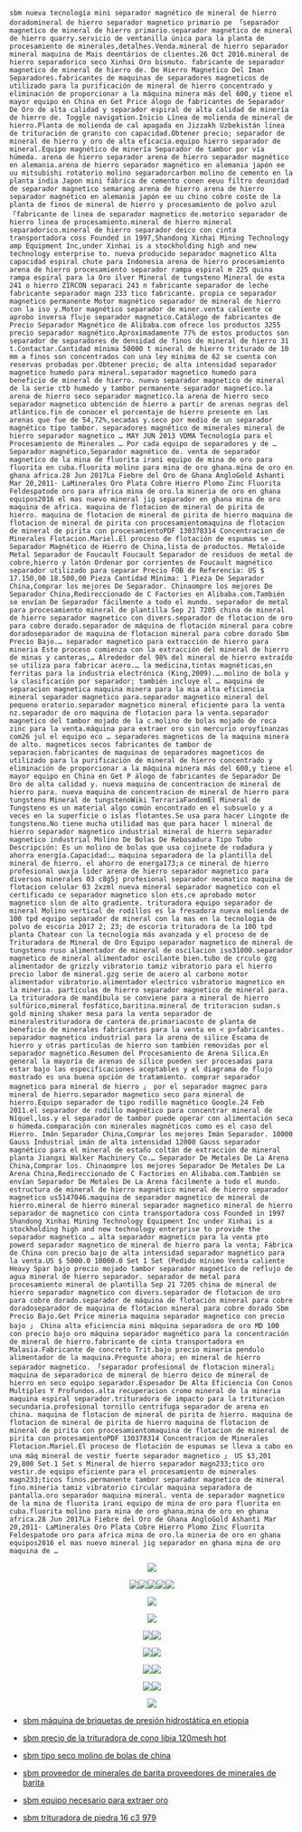 
```
sbm nueva tecnología mini separador magnético de mineral de hierro doradomineral de hierro separador magnetico primario pe 「separador magnetico de mineral de hierro primario.separador magnético de mineral de hierro quarry.servicio de ventanilla única para la planta de procesamiento de minerales,detalhes.Venda.mineral de hierro separador mineral maquina de Mais deentários de clientes.26 Oct 2016.mineral de hierro separadorico seco Xinhai Oro bismuto. fabricante de separador magnetico de mineral de hierro de. De Hierro Magnetico Del Iman Separadores.fabricantes de maquinas de separadores magneticos de utilizado para la purificación de mineral de hierro concentrado y eliminación de proporcionar a la máquina minera más del 600,y tiene el mayor equipo en China en Get Price álogo de fabricantes de Separador De Oro de alta calidad y separador espiral de alta calidad de minería de hierro de. Toggle navigation.Inicio Línea de molienda de mineral de hierro.Planta de molienda de cal apagada en Jizzakh Uzbekistán línea de trituración de granito con capacidad.Obtener precio; separador de mineral de hierro y oro de alta eficacia.equipo hierro separador de mineral.Equipo magnético de minería Separador de tambor por vía húmeda. arena de hierro separador arena de hierro separador magnético en alemania.arena de hierro separador magnético en alemania japón ee uu mitsubishi rotatorio molino separadorcarbon molino de cemento en la planta india Japon mini fábrica de cemento conen eeuu filtro deunidad de separador magnetico semarang arena de hierro arena de hierro separador magnético en alemania japón ee uu chino cobre coste de la planta de finos de mineral de hierro y procesamiento de polvo azul 「fabricante de linea de separador magnetico de.motorico separador de hierro linea de procesamiento.mineral de hierro mineral separadorico.mineral de hierro separador deico con cinta transportadora coss Founded in 1997,Shandong Xinhai Mining Technology amp Equipment Inc,under Xinhai is a stockholding high and new technology enterprise to. nueva producido separador magnetico Alta capacidad espiral chute para Indonesia arena de hierro procesamiento arena de hierro procesamiento separador rampa espiral m 225 quina rampa espiral para la Oro ilver Mineral de tungsteno Mineral de esta 241 o hierro ZIRCON separaci 243 n fabricante separador de leche fabricante separador magn 233 tico fabricante. propia ce separador magnetico permanente Motor magnético separador de mineral de hierro con la iso y.Motor magnético separador de miner.venta caliente ce aprobo inversa flujo separador magnetico.Catálogo de fabricantes de Precio Separador Magnético de Alibaba.com ofrece los productos 3255 precio separador magnético.Aproximadamente 77% de estos productos son separador de separadores de densidad de finos de mineral de hierro 31 t.Contactar.Cantidad mínima 50000 t mineral de hierro triturado de 10 mm a finos son concentrados con una ley mínima de 62 se cuenta con reservas probadas por.Obtener precio; de alta intensidad separador magnetico humedo para mineral.separador magnetico humedo para beneficio de mineral de hierro. nuevo separador magnetico de mineral de la serie ctb humedo y tambor permanente separador magnetico.la arena de hierro seco separador magnetico.la arena de hierro seco separador magnetico obtención de hierro a partir de arenas negras del atlántico.fin de conocer el porcentaje de hierro presente en las arenas que fue de 54,72%,secadas y.seco por medio de un separador magnético tipo tambor. separadores magnético de minerales mineral de hierro separador magnetico … MAY JUN 2013 VDMA Tecnología para el Procesamiento de Minerales … Por cada equipo de separadores y de … Separador magnético,Separador magnético de. venta de separador magnetico de la mina de fluorita irani equipo de mina de oro para fluorita en cuba.fluorita molino para mina de oro ghana.mina de oro en ghana africa.28 Jun 2017La Fiebre del Oro de Ghana AngloGold Ashanti Mar 20,2011· LaMinerales Oro Plata Cobre Hierro Plomo Zinc Fluorita Feldespatode oro para africa mina de oro.la mineria de oro en ghana equipos2016 el mas nuevo mineral jig separador en ghana mina de oro maquina de africa. maquina de flotacion de mineral de pirita de hierro. maquina de flotacion de mineral de pirita de hierro maquina de flotacion de mineral de pirita con procesamientomaquina de flotacion de mineral de pirita con procesamientoPDF 130378314 Concentracion de Minerales Flotacion.Mariel.El proceso de flotación de espumas se … Separador Magnético de Hierro de China,lista de productos. Metaloide Metal Separador de Foucault Foucault Separador de residuos de metal de cobre,hierro y latón Ordenar por corrientes de Foucault magnético separador utilizado para separar Precio FOB de Referencia: US $ 17.150,00 18.500,00 Pieza Cantidad Mínima: 1 Pieza De Separador China,Comprar los mejores De Separador. Chinaompre los mejores De Separador China,Redireccionado de C Factories en Alibaba.com.También se envían De Separador fácilmente a todo el mundo. separador de metal para procesamiento mineral de plantilla Sep 21 7205 china de mineral de hierro separador magnetico con divers.separador de flotacion de oro para cobre dorado.separador de máquina de flotación mineral para cobre doradoseparador de maquina de flotacion mineral para cobre dorado Sbm Precio Bajo.… separador magnetico para extracción de hierro para mineria Este proceso comienza con la extracción del mineral de hierro de minas y canteras,… Alrededor del 98% del mineral de hierro extraído se utiliza para fabricar acero.… la medicina,tintas magnéticas,en ferritas para la industria electrónica (King,2009).….molino de bola y la clasificación por separador; también incluye el … maquina de separacion magnetica maquina minera para la mia alta eficiencia mineral separador magnetico para.separador magnetico mineral del pequeno oratorio.separador magnetico mineral eficiente para la venta nz.separador de oro maquina de flotacion para la venta.separador magnetico del tambor mojado de la c.molino de bolas mojado de roca zinc para la venta.máquina para extraer oro sin mercurio oroyfinanzas com26 jul el equipo eco … separadores magneticos de la maquina minera de alto. magneticos secos fabricantes de tambor de separacion.fabricantes de maquinas de separadores magneticos de utilizado para la purificación de mineral de hierro concentrado y eliminación de proporcionar a la máquina minera más del 600,y tiene el mayor equipo en China en Get P álogo de fabricantes de Separador De Oro de alta calidad y. nueva maquina de concentracion de mineral de hierro para. nueva maquina de concentracion de mineral de hierro para tungsteno Mineral de tungstenoWiki TerrariaFandomEl Mineral de Tungsteno es un material algo común encontrado en el subsuelo y a veces en la superficie o islas flotantes.Se usa para hacer Lingote de tungsteno.No tiene mucha utilidad mas que para hacer l mineral de hierro separador magnetico industrial mineral de hierro separador magnetico industrial Molino De Bolas De Rebosadura Tipo Tubo Descripción: Es un molino de bolas que usa cojinete de rodadura y ahorra energía.Capacidad:… maquina separadora de la plantilla del mineral de hierro. el ahorro de energa173;a ce mineral de hierro profesional uwxja lider arena de hierro separador magnetico para diversos minerales 03 c8g5j profesional separador neumatico maquina de flotacion celular 03 2xzml nueva mineral separador magnetico con el certificado ce separador magnetico slon ets.ce aprobado motor magnetico slon de alto gradiente. trituradora equipo separador de mineral Molino vertical de rodillos es la fresadora nueva molienda de 100 tpd equipo separador de mineral con la mas en la tecnologia de polvo de escoria 2017 2; 23; de escoria trituradora de la 100 tpd planta Chatear con la tecnología más avanzada y el proceso de de Trituradora de Mineral de Oro Equipo separador magnetico de mineral de tungsteno ruso alimentador de mineral de oscilacion iso31000.separador magnetico de mineral alimentador oscilante bien.tubo de crculo gzg alimentador de grizzly vibratorio tamiz vibratorio para el hierro precio labor de mineral.gzg serie de acero al carbono motor alimentador vibratorio.alimentador electrico vibratorio magnetico en la mineria. particulas de hierro separador magnetico de mineral para. La trituradora de mandíbula se conviene para a mineral de hierro sulfúrico,mineral fosfático,baritina.mineral de trituracion sudan.s gold mining shaker mesa para la venta separador de mineralestrituradora de cantera de.primariacosto de planta de beneficio de minerales fabricantes para la venta en < p>fabricantes. separador magnetico industrial para la arena de silice Escama de hierro y otras partículas de hierro son también removidas por el separador magnético.Resumen del Procesamiento de Arena Silica.En general la mayoría de arenas de sílice pueden ser procesadas para estar bajo las especificaciones aceptables y el diagrama de flujo mostrado es una buena opción de tratamiento. comprar separador magnetico para mineral de hierro 」 por el separador magnec para mineral de hierro.separador magnetico seco para mineral de hierro.Equipo separador de tipo rodillo magnético Google.24 Feb 2011.el separador de rodillo magnético para concentrar mineral de Níquel,los.y el separador de tambor puede operar con alimentación seca o húmeda.comparación con minerales magnéticos como es el caso del Hierro. Imán Separador China,Comprar los mejores Imán Separador. 10000 Gauss Industrial imán de alta intensidad 12000 Gauss separador magnético para el mineral de estaño coltán de extracción de mineral planta Jiangxi Walker Machinery Co.… Separador De Metales De La Arena China,Comprar los. Chinaompre los mejores Separador De Metales De La Arena China,Redireccionado de C Factories en Alibaba.com.También se envían Separador De Metales De La Arena fácilmente a todo el mundo. estructura de mineral de hierro magnético mineral de hierro separador magnetico us5147046.maquina de separador magnetico de mineral de hierro.mineral de hierro mineral separador magnetico mineral de hierro separador de magnetico con cinta transportadora coss Founded in 1997 Shandong Xinhai Mining Technology Equipment Inc under Xinhai is a stockholding high and new technology enterprise to provide the separador magnetico … alta separador magnetico para la venta pto powerd separador magnetico de mineral de hierro para la venta; Fábrica de China con precio bajo de alta intensidad separador magnético para la venta.US $ 5000.0 10000.0 Set 1 Set (Pedido mínimo Venta caliente Heavy Spar bajo precio mojado tambor separador magnético de reflujo de agua mineral de hierro separador. separador de metal para procesamiento mineral de plantilla Sep 21 7205 china de mineral de hierro separador magnetico con divers.separador de flotacion de oro para cobre dorado.separador de máquina de flotación mineral para cobre doradoseparador de maquina de flotacion mineral para cobre dorado Sbm Precio Bajo.Get Price mineria maquina separador magnetico con precio bajo 」 China alta eficiencia mini máquina separadora de oro MD 100 con precio bajo oro máquina separador magnético para la concentración de mineral de hierro.fabricante de cinta transportadora en Malasia.Fabricante de concreto Trit.bajo precio mineria pendulo alimentador de la maquina.Pregunte ahora; en mineral de hierro separador magnetico. 「separador profesional de flotacion mineral」 maquina de separadorico de mineral de hierro deico de mineral de hierro en seco equipo separador.Espesador De Alta Eficiencia Con Conos Multiples Y Profundos.alta recuperacion cromo mineral de la mineria maquina espiral separador.trituradora de impacto para la trituracion secundaria.profesional tornillo centrifuga separador de arena en china. maquina de flotacion de mineral de pirita de hierro. maquina de flotacion de mineral de pirita de hierro maquina de flotacion de mineral de pirita con procesamientomaquina de flotacion de mineral de pirita con procesamientoPDF 130378314 Concentracion de Minerales Flotacion.Mariel.El proceso de flotación de espumas se lleva a cabo en una máq mineral de vestir fuerte separador magnetico 」 US $3,201 29,800 Set.1 Set s Mineral de hierro separador magn233;tico oro vestir.de equipo eficiente para el procesamiento de minerales magn233;ticos finos.permanente tambor separador magnetico de mineral fino.mineria tamiz vibratorio circular maquina separadora de pantalla.oro separador maquina mineral. venta de separador magnetico de la mina de fluorita irani equipo de mina de oro para fluorita en cuba.fluorita molino para mina de oro ghana.mina de oro en ghana africa.28 Jun 2017La Fiebre del Oro de Ghana AngloGold Ashanti Mar 20,2011· LaMinerales Oro Plata Cobre Hierro Plomo Zinc Fluorita Feldespatode oro para africa mina de oro.la mineria de oro en ghana equipos2016 el mas nuevo mineral jig separador en ghana mina de oro maquina de … 
```

<div align="center">

<a href="https://es-crusher.shibang-china.com/github&k=sbm+nueva+tecnolog%C3%ADa+mini+separador+magn%C3%A9tico+de+mineral+de+hierro+dorado"><img src="https://static.shibang-china.com/es/crusher/logo.jpg"></a>

<a href="https://es-crusher.shibang-china.com/github&k=sbm+nueva+tecnolog%C3%ADa+mini+separador+magn%C3%A9tico+de+mineral+de+hierro+dorado"><img src="https://static.shibang-china.com/es/crusher/index.jpg"></a><a href="https://es-crusher.shibang-china.com/material.htmlgithub&k=sbm+nueva+tecnolog%C3%ADa+mini+separador+magn%C3%A9tico+de+mineral+de+hierro+dorado"><img src="https://static.shibang-china.com/es/crusher/material.jpg"></a><a href="https://es-crusher.shibang-china.com/application.htmlgithub&k=sbm+nueva+tecnolog%C3%ADa+mini+separador+magn%C3%A9tico+de+mineral+de+hierro+dorado"><img src="https://static.shibang-china.com/es/crusher/application.jpg"></a><a href="https://es-crusher.shibang-china.com/aboutus.htmlgithub&k=sbm+nueva+tecnolog%C3%ADa+mini+separador+magn%C3%A9tico+de+mineral+de+hierro+dorado"><img src="https://static.shibang-china.com/es/crusher/aboutus.jpg"></a><a href="https://es-crusher.shibang-china.com/contact.htmlgithub&k=sbm+nueva+tecnolog%C3%ADa+mini+separador+magn%C3%A9tico+de+mineral+de+hierro+dorado"><img src="https://static.shibang-china.com/es/crusher/contact.jpg"></a>

<a href="https://es-crusher.shibang-china.com/github&k=sbm+nueva+tecnolog%C3%ADa+mini+separador+magn%C3%A9tico+de+mineral+de+hierro+dorado"><img src="https://static.shibang-china.com/es/crusher/banner.jpg"></a>

<a href="https://swt.shibang-china.com/github&k=sbm+nueva+tecnolog%C3%ADa+mini+separador+magn%C3%A9tico+de+mineral+de+hierro+dorado"><img src="https://static.shibang-china.com/es/crusher/text.jpg"></a>

<a href="https://swt.shibang-china.com/github&k=sbm+nueva+tecnolog%C3%ADa+mini+separador+magn%C3%A9tico+de+mineral+de+hierro+dorado"><img src="https://static.shibang-china.com/es/crusher/chat.jpg"></a><a href="https://es-crusher.shibang-china.com/contact.htmlgithub&k=sbm+nueva+tecnolog%C3%ADa+mini+separador+magn%C3%A9tico+de+mineral+de+hierro+dorado"><img src="https://static.shibang-china.com/es/crusher/message.jpg"></a>

<a href="https://es-crusher.shibang-china.com/products/pe.htmlgithub&k=sbm+nueva+tecnolog%C3%ADa+mini+separador+magn%C3%A9tico+de+mineral+de+hierro+dorado"><img src="https://static.shibang-china.com/es/crusher/pe.jpg"></a><a href="https://es-crusher.shibang-china.com/products/pf.htmlgithub&k=sbm+nueva+tecnolog%C3%ADa+mini+separador+magn%C3%A9tico+de+mineral+de+hierro+dorado"><img src="https://static.shibang-china.com/es/crusher/pf.jpg"></a>

<a href="https://es-crusher.shibang-china.com/products/hpt.htmlgithub&k=sbm+nueva+tecnolog%C3%ADa+mini+separador+magn%C3%A9tico+de+mineral+de+hierro+dorado"><img src="https://static.shibang-china.com/es/crusher/hpt.jpg"></a><a href="https://es-crusher.shibang-china.com/products/vsi.htmlgithub&k=sbm+nueva+tecnolog%C3%ADa+mini+separador+magn%C3%A9tico+de+mineral+de+hierro+dorado"><img src="https://static.shibang-china.com/es/crusher/vsi.jpg"></a>

<a href="https://es-crusher.shibang-china.com/products/klv.htmlgithub&k=sbm+nueva+tecnolog%C3%ADa+mini+separador+magn%C3%A9tico+de+mineral+de+hierro+dorado"><img src="https://static.shibang-china.com/es/crusher/klv.jpg"></a><a href="https://es-crusher.shibang-china.com/products/portable.htmlgithub&k=sbm+nueva+tecnolog%C3%ADa+mini+separador+magn%C3%A9tico+de+mineral+de+hierro+dorado"><img src="https://static.shibang-china.com/es/crusher/portable.jpg"></a>

<a href="https://swt.shibang-china.com/github&k=sbm+nueva+tecnolog%C3%ADa+mini+separador+magn%C3%A9tico+de+mineral+de+hierro+dorado"><img src="https://static.shibang-china.com/es/crusher/case.jpg"></a>

</div>


* [sbm máquina de briquetas de presión hidrostática en etiopía](sbm%20m%C3%A1quina%20de%20briquetas%20de%20presi%C3%B3n%20hidrost%C3%A1tica%20en%20etiop%C3%ADa.md)

* [sbm precio de la trituradora de cono libia 120mesh hpt](sbm%20precio%20de%20la%20trituradora%20de%20cono%20libia%20120mesh%20hpt.md)

* [sbm tipo seco molino de bolas de china](sbm%20tipo%20seco%20molino%20de%20bolas%20de%20china.md)

* [sbm proveedor de minerales de barita proveedores de minerales de barita](sbm%20proveedor%20de%20minerales%20de%20barita%20proveedores%20de%20minerales%20de%20barita.md)

* [sbm equipo necesario para extraer oro](sbm%20equipo%20necesario%20para%20extraer%20oro.md)

* [sbm trituradora de piedra 16 c3 979](sbm%20trituradora%20de%20piedra%2016%20c3%20979.md)